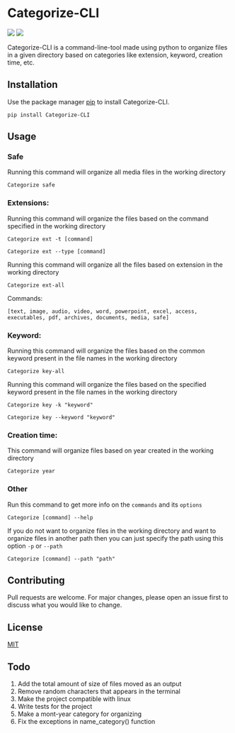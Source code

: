 # Categorize-CLI

![](https://img.shields.io/pypi/v/Categorize-CLI?color=blue&style=flat-square) ![](https://img.shields.io/github/license/Rohith-JN/Categorize-CLI?color=green&style=flat-square)

Categorize-CLI is a command-line-tool made using python to organize files in a given directory based on categories like
extension, keyword, creation time, etc.

## Installation

Use the package manager [pip](https://pip.pypa.io/en/stable/) to install Categorize-CLI.

```
pip install Categorize-CLI
```

## Usage

### Safe
Running this command will organize all media files in the working directory

```
Categorize safe
```

### Extensions:
Running this command will organize the files based on the command specified in the working directory

```
Categorize ext -t [command]
```

```
Categorize ext --type [command]
```

Running this command will organize all the files based on extension in the working directory

```
Categorize ext-all
```

Commands:

```
[text, image, audio, video, word, powerpoint, excel, access, executables, pdf, archives, documents, media, safe]
```

### Keyword:
Running this command will organize the files based on the common keyword present in the file names in the working directory

```
Categorize key-all
```

Running this command will organize the files based on the specified keyword present in the file names in the working directory

```
Categorize key -k "keyword"
```
```
Categorize key --keyword "keyword"
```

### Creation time:

This command will organize files based on year created in the working directory

```
Categorize year
```

### Other

Run this command to get more info on the `commands` and its `options`

```
Categorize [command] --help
```

If you do not want to organize files in the working directory and want to organize files in another path then you can just specify the path using this option `-p` or `--path`

```
Categorize [command] --path "path"
```

## Contributing
Pull requests are welcome. For major changes, please open an issue first to discuss what you would like to change.

## License
[MIT](https://choosealicense.com/licenses/mit/)

## Todo

1) Add the total amount of size of files moved as an output
2) Remove random characters that appears in the terminal
3) Make the project compatible with linux
4) Write tests for the project
5) Make a mont-year category for organizing
6) Fix the exceptions in name_category() function
